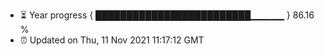 - ⏳ Year progress { █████████████████████████▁▁▁▁▁ } 86.16 %
- ⏰ Updated on Thu, 11 Nov 2021 11:17:12 GMT


